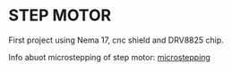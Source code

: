 # STEP MOTOR

First project using Nema 17, cnc shield and DRV8825 chip.

Info abuot microstepping of step motor: [microstepping](http://www.nmbtc.com/step-motors/engineering/full-half-and-microstepping/)
